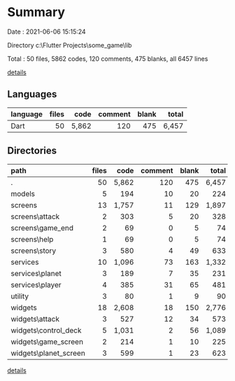# Summary

Date : 2021-06-06 15:15:24

Directory c:\Flutter Projects\some_game\lib

Total : 50 files,  5862 codes, 120 comments, 475 blanks, all 6457 lines

[details](details.md)

## Languages
| language | files | code | comment | blank | total |
| :--- | ---: | ---: | ---: | ---: | ---: |
| Dart | 50 | 5,862 | 120 | 475 | 6,457 |

## Directories
| path | files | code | comment | blank | total |
| :--- | ---: | ---: | ---: | ---: | ---: |
| . | 50 | 5,862 | 120 | 475 | 6,457 |
| models | 5 | 194 | 10 | 20 | 224 |
| screens | 13 | 1,757 | 11 | 129 | 1,897 |
| screens\attack | 2 | 303 | 5 | 20 | 328 |
| screens\game_end | 2 | 69 | 0 | 5 | 74 |
| screens\help | 1 | 69 | 0 | 5 | 74 |
| screens\story | 3 | 580 | 4 | 49 | 633 |
| services | 10 | 1,096 | 73 | 163 | 1,332 |
| services\planet | 3 | 189 | 7 | 35 | 231 |
| services\player | 4 | 385 | 31 | 65 | 481 |
| utility | 3 | 80 | 1 | 9 | 90 |
| widgets | 18 | 2,608 | 18 | 150 | 2,776 |
| widgets\attack | 3 | 527 | 12 | 34 | 573 |
| widgets\control_deck | 5 | 1,031 | 2 | 56 | 1,089 |
| widgets\game_screen | 2 | 214 | 1 | 10 | 225 |
| widgets\planet_screen | 3 | 599 | 1 | 23 | 623 |

[details](details.md)